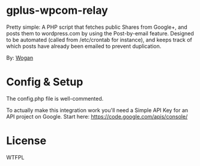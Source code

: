 gplus-wpcom-relay
=================

Pretty simple: A PHP script that fetches public Shares from Google+, and posts them to wordpress.com by using the Post-by-email feature. Designed to be automated (called from /etc/crontab for instance), and keeps track of which posts have already been emailed to prevent duplication.

By: [Wogan](http://wogan.me)

Config & Setup
=================
The config.php file is well-commented.

To actually make this integration work you'll need a Simple API Key for an API project on Google. Start here: https://code.google.com/apis/console/

License
=================
WTFPL